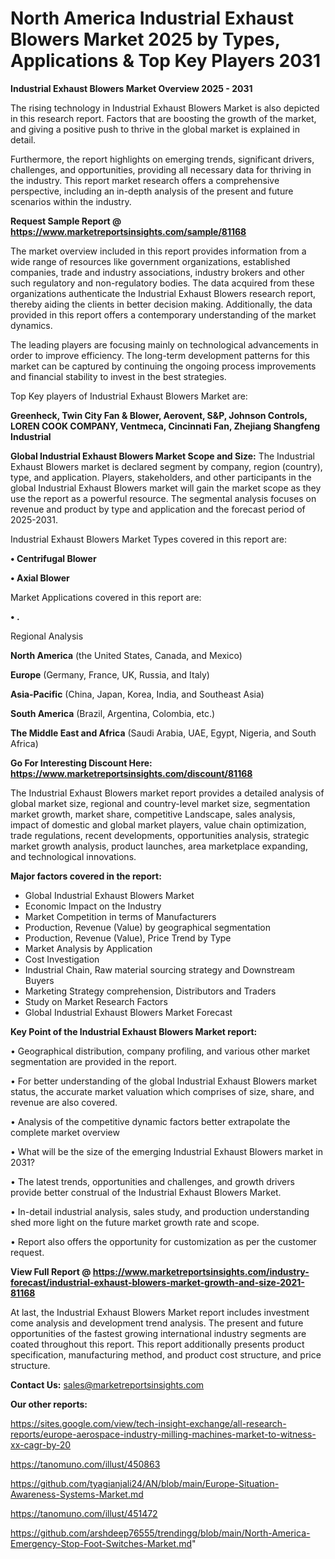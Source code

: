 # North America Industrial Exhaust Blowers Market 2025 by Types, Applications & Top Key Players 2031

<Strong> Industrial Exhaust Blowers Market Overview 2025 - 2031</strong>

The rising technology in Industrial Exhaust Blowers Market is also depicted in this research report. Factors that are boosting the growth of the market, and giving a positive push to thrive in the global market is explained in detail.

Furthermore, the report highlights on emerging trends, significant drivers, challenges, and opportunities, providing all necessary data for thriving in the industry. This report market research offers a comprehensive perspective, including an in-depth analysis of the present and future scenarios within the industry.

<strong>Request Sample Report @ <a href=https://www.marketreportsinsights.com/sample/81168>https://www.marketreportsinsights.com/sample/81168</a></strong>

The market overview included in this report provides information from a wide range of resources like government organizations, established companies, trade and industry associations, industry brokers and other such regulatory and non-regulatory bodies. The data acquired from these organizations authenticate the Industrial Exhaust Blowers research report, thereby aiding the clients in better decision making. Additionally, the data provided in this report offers a contemporary understanding of the market dynamics.

The leading players are focusing mainly on technological advancements in order to improve efficiency. The long-term development patterns for this market can be captured by continuing the ongoing process improvements and financial stability to invest in the best strategies.

Top Key players of Industrial Exhaust Blowers Market are:

<strong>Greenheck, Twin City Fan & Blower, Aerovent, S&P, Johnson Controls, LOREN COOK COMPANY, Ventmeca, Cincinnati Fan, Zhejiang Shangfeng Industrial</strong>

<strong><b>Global Industrial Exhaust Blowers Market Scope and Size:</b></strong>
The Industrial Exhaust Blowers market is declared segment by company, region (country), type, and application. Players, stakeholders, and other participants in the global Industrial Exhaust Blowers market will gain the market scope as they use the report as a powerful resource. The segmental analysis focuses on revenue and product by type and application and the forecast period of 2025-2031.

Industrial Exhaust Blowers Market Types covered in this report are:

<strong>• Centrifugal Blower

• Axial Blower</strong>

Market Applications covered in this report are:

<strong>• .</strong> 

Regional Analysis

<strong>North America</strong> (the United States, Canada, and Mexico)

<strong>Europe</strong> (Germany, France, UK, Russia, and Italy)

<strong>Asia-Pacific</strong> (China, Japan, Korea, India, and Southeast Asia)

<strong>South America</strong> (Brazil, Argentina, Colombia, etc.)

<strong>The Middle East and Africa</strong> (Saudi Arabia, UAE, Egypt, Nigeria, and South Africa)

<strong>Go For Interesting Discount Here: <a href=https://www.marketreportsinsights.com/discount/81168>https://www.marketreportsinsights.com/discount/81168</a></strong>

The Industrial Exhaust Blowers market report provides a detailed analysis of global market size, regional and country-level market size, segmentation market growth, market share, competitive Landscape, sales analysis, impact of domestic and global market players, value chain optimization, trade regulations, recent developments, opportunities analysis, strategic market growth analysis, product launches, area marketplace expanding, and technological innovations.

<strong><b>Major factors covered in the report:</b></strong>
<ul>
  <li>Global Industrial Exhaust Blowers Market </li>
  <li>Economic Impact on the Industry</li>
  <li>Market Competition in terms of Manufacturers</li>
  <li>Production, Revenue (Value) by geographical segmentation</li>
  <li>Production, Revenue (Value), Price Trend by Type</li>
  <li>Market Analysis by Application</li>
  <li>Cost Investigation</li>
  <li>Industrial Chain, Raw material sourcing strategy and Downstream Buyers</li>
  <li>Marketing Strategy comprehension, Distributors and Traders</li>
  <li>Study on Market Research Factors</li>
  <li>Global Industrial Exhaust Blowers Market Forecast</li>
</ul>

<strong><b>Key Point of the Industrial Exhaust Blowers Market report:</b></strong>

• Geographical distribution, company profiling, and various other market segmentation are provided in the report.

• For better understanding of the global Industrial Exhaust Blowers market status, the accurate market valuation which comprises of size, share, and revenue are also covered.

• Analysis of the competitive dynamic factors better extrapolate the complete market overview

• What will be the size of the emerging Industrial Exhaust Blowers market in 2031?

• The latest trends, opportunities and challenges, and growth drivers provide better construal of the Industrial Exhaust Blowers Market.

• In-detail industrial analysis, sales study, and production understanding shed more light on the future market growth rate and scope.

• Report also offers the opportunity for customization as per the customer request.

<strong><b>View Full Report @ <a href=https://www.marketreportsinsights.com/industry-forecast/industrial-exhaust-blowers-market-growth-and-size-2021-81168>https://www.marketreportsinsights.com/industry-forecast/industrial-exhaust-blowers-market-growth-and-size-2021-81168</a></b></strong>


At last, the Industrial Exhaust Blowers Market report includes investment come analysis and development trend analysis. The present and future opportunities of the fastest growing international industry segments are coated throughout this report. This report additionally presents product specification, manufacturing method, and product cost structure, and price structure.

<strong>Contact Us:</strong>
sales@marketreportsinsights.com

<strong>Our other reports:</strong>

<a href=https://sites.google.com/view/tech-insight-exchange/all-research-reports/europe-aerospace-industry-milling-machines-market-to-witness-xx-cagr-by-20>https://sites.google.com/view/tech-insight-exchange/all-research-reports/europe-aerospace-industry-milling-machines-market-to-witness-xx-cagr-by-20</a>

<a href=https://tanomuno.com/illust/450863>https://tanomuno.com/illust/450863</a>

<a href=https://github.com/tyagianjali24/AN/blob/main/Europe-Situation-Awareness-Systems-Market.md>https://github.com/tyagianjali24/AN/blob/main/Europe-Situation-Awareness-Systems-Market.md</a>

<a href=https://tanomuno.com/illust/451472>https://tanomuno.com/illust/451472</a>

<a href=https://github.com/arshdeep76555/trendingg/blob/main/North-America-Emergency-Stop-Foot-Switches-Market.md>https://github.com/arshdeep76555/trendingg/blob/main/North-America-Emergency-Stop-Foot-Switches-Market.md</a>"
